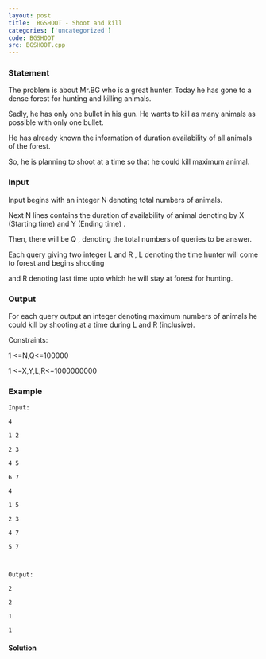 ```yaml
---
layout: post
title:  BGSHOOT - Shoot and kill
categories: ['uncategorized']
code: BGSHOOT
src: BGSHOOT.cpp
---
```


### **Statement**

The problem is about Mr.BG who is a great hunter. Today he has gone to a dense
forest for hunting and killing animals.

Sadly, he has only one bullet in his gun. He wants to kill as many animals as
possible with only one bullet.

He has already known the information of duration availability of all animals
of the forest.

So, he is planning to shoot at a time so that he could kill maximum animal.

### Input

Input begins with an integer N denoting total numbers of animals.

Next N lines contains the duration of availability of animal denoting by X
(Starting time) and Y (Ending time) .

Then, there will be Q , denoting the total numbers of queries to be
answer.

Each query giving two integer L and R , L denoting the time hunter
will come to forest and begins shooting

and R denoting last time upto which he will stay at forest for hunting.

### Output

For each query output an integer denoting maximum numbers of animals he could
kill by shooting at a time during L and R (inclusive).

Constraints:

1 <=N,Q<=100000

1 <=X,Y,L,R<=1000000000

### Example

    
    
    Input:
    4
    1 2
    2 3
    4 5
    6 7
    4
    1 5
    2 3
    4 7
    5 7
    
    Output:
    2
    2
    1
    1



#### **Solution**




